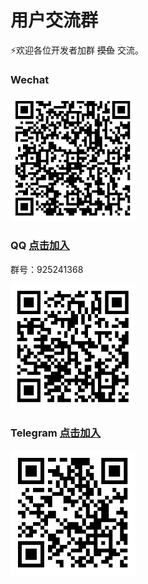 # 用户交流群



⚡欢迎各位开发者加群 ~~摸鱼~~ 交流。
### Wechat
<div id="wechat">
<img height="200" width="200" src="/img/wechat.png"/>
</div>

### QQ  [点击加入](https://qm.qq.com/q/IgJFnFPDGy)
群号：925241368
<div id="qq">
<img height="200" width="200" src="/img/qq.png"/>
</div>

### Telegram  [点击加入](https://t.me/Mojo_CN)
<div id="Telegram">
<img height="200" width="200" src="/img/Telegram.png"/>
</div>